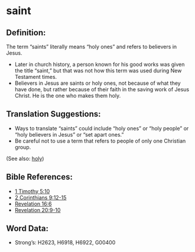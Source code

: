 # saint

## Definition:

The term “saints” literally means “holy ones” and refers to believers in Jesus.

* Later in church history, a person known for his good works was given the title “saint,” but that was not how this term was used during New Testament times.
* Believers in Jesus are saints or holy ones, not because of what they have done, but rather because of their faith in the saving work of Jesus Christ. He is the one who makes them holy.

## Translation Suggestions:

* Ways to translate “saints” could include “holy ones” or “holy people” or “holy believers in Jesus” or “set apart ones.”
* Be careful not to use a term that refers to people of only one Christian group.

(See also: [holy](../kt/holy.md))

## Bible References:

* [1 Timothy 5:10](rc://en/tn/help/1ti/05/10)
* [2 Corinthians 9:12-15](rc://en/tn/help/2co/09/12)
* [Revelation 16:6](rc://en/tn/help/rev/16/06)
* [Revelation 20:9-10](rc://en/tn/help/rev/20/09)

## Word Data:

* Strong’s: H2623, H6918, H6922, G00400
